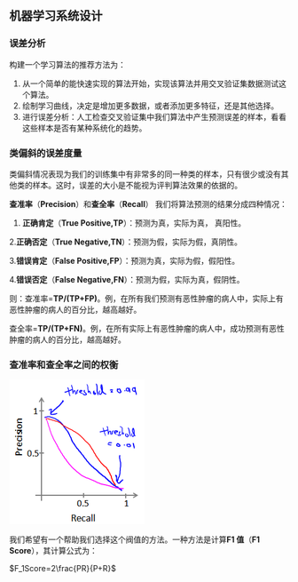 ## 机器学习系统设计

### 误差分析

构建一个学习算法的推荐方法为：

1. 从一个简单的能快速实现的算法开始，实现该算法并用交叉验证集数据测试这个算法。
2. 绘制学习曲线，决定是增加更多数据，或者添加更多特征，还是其他选择。
3. 进行误差分析：人工检查交叉验证集中我们算法中产生预测误差的样本，看看这些样本是否有某种系统化的趋势。

### 类偏斜的误差度量

类偏斜情况表现为我们的训练集中有非常多的同一种类的样本，只有很少或没有其他类的样本。这时，误差的大小是不能视为评判算法效果的依据的。

**查准率**（**Precision**）和**查全率**（**Recall**） 我们将算法预测的结果分成四种情况：

1. **正确肯定**（**True Positive,TP**）：预测为真，实际为真， 真阳性。

2.**正确否定**（**True Negative,TN**）：预测为假，实际为假，真阴性。

3.**错误肯定**（**False Positive,FP**）：预测为真，实际为假，假阳性。

4.**错误否定**（**False Negative,FN**）：预测为假，实际为真，假阴性。

则：查准率=**TP/(TP+FP)**。例，在所有我们预测有恶性肿瘤的病人中，实际上有恶性肿瘤的病人的百分比，越高越好。

查全率=**TP/(TP+FN)**。例，在所有实际上有恶性肿瘤的病人中，成功预测有恶性肿瘤的病人的百分比，越高越好。

### 查准率和查全率之间的权衡

![img](../../notes/AndrewNg/images/17.png)

我们希望有一个帮助我们选择这个阀值的方法。一种方法是计算**F1 值**（**F1 Score**），其计算公式为：

$F_1Score=2\frac{PR}{P+R}$

